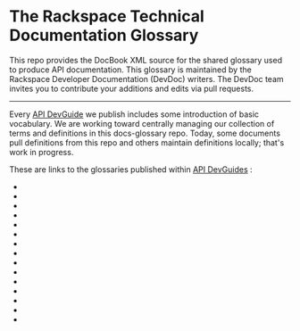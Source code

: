 The Rackspace Technical Documentation Glossary
==============================================

This repo provides the DocBook XML source for the shared glossary used
to produce API documentation. This glossary is maintained by the Rackspace
Developer Documentation (DevDoc) writers. The DevDoc team invites you to contribute your additions 
and edits via pull requests.
 
----

Every [API DevGuide](http://docs.rackspace.com/) we publish includes some introduction of basic vocabulary. We are working toward centrally managing our collection of terms and definitions in this docs-glossary repo. Today, some documents pull definitions from this repo and others maintain definitions locally; that's work in progress.

These are links to the glossaries published within [API DevGuides](http://docs.rackspace.com/) :

* [Auto Scale]: http://docs.rackspace.com/cas/api/v1.0/autoscale-devguide/content/Glossary.html
* [Cloud Backup]: http://docs.rackspace.com/rcbu/api/v1.0/rcbu-devguide/content/Concepts.html
* [Cloud Big Data]: http://docs.rackspace.com/cbd/api/v1.0/cbd-devguide/content/glossary_1.html
* [Cloud Block Storage]: http://docs.rackspace.com/cbs/api/v1.0/cbs-devguide/content/glossary-d1e018.html
* [Cloud Databases]: http://docs.rackspace.com/cdb/api/v1.0/cdb-devguide/content/go01.html
* [Cloud DNS]: http://docs.rackspace.com/cdns/api/v1.0/cdns-devguide/content/go01.html
* [Cloud Files]: http://docs.rackspace.com/files/api/v1/cf-devguide/content/go01.html 
* [Cloud Identity]: http://docs.rackspace.com/auth/api/v2.0/auth-client-devguide/content/Identity-Service-Concepts-e1362.html#Glossary-000
* [Cloud Images]: http://docs.rackspace.com/images/api/v2/ci-devguide/content/go01.html 
* [Cloud Load Balancers]: http://docs.rackspace.com/loadbalancers/api/v1.0/clb-devguide/content/go01.html 
* [Cloud Monitoring]: http://docs.rackspace.com/cm/api/v1.0/cm-devguide/content/rs_glossary.html
* [Cloud Networks]: http://docs.rackspace.com/networks/api/v2/cn-devguide/content/go01.html
* [Cloud Orchestration]: http://docs.rackspace.com/orchestration/api/v1/orchestration-devguide/content/go01.html
* [Cloud Queues]: http://docs.rackspace.com/queues/api/v1.0/cq-devguide/content/glossary_1.html
* [Cloud Servers]: http://docs.rackspace.com/servers/api/v2/cs-devguide/content/go01.html 
